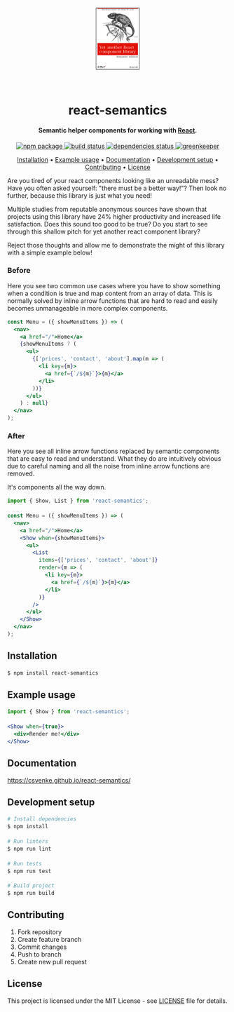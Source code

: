 <p align="center"><img src='./media/logo.png' width="20%" alt='logo' /></p>

<h1 align="center"><br>react-semantics<br></h1>

<h4 align="center">Semantic helper components for working with <a href="https://reactjs.org/" target="_blank">React</a>.</h4>

<p align="center">
  <a href="https://badge.fury.io/js/react-semantics">
    <img src="https://badge.fury.io/js/react-semantics.svg" alt="npm package" />
  </a>
  <a href="">
    <img src="https://travis-ci.com/csvenke/react-semantics.svg?branch=master" alt="build status" />
  </a>
  <a href="">
    <img src="https://david-dm.org/csvenke/react-semantics.svg" alt="dependencies status" />
  </a>
  <a href="https://greenkeeper.io/">
    <img src="https://badges.greenkeeper.io/csvenke/react-semantics.svg" alt="greenkeeper" />
  </a>
</p>

<p align="center">
  <a href="#installation">Installation</a> •
  <a href="#example-usage">Example usage</a> •
  <a href="#documentation">Documentation</a> •
  <a href="#development-setup">Development setup</a> •
  <a href="#contributing">Contributing</a> •
  <a href="#license">License</a>
</p>

Are you tired of your react components looking like an unreadable mess?
Have you often asked yourself: "there must be a better way!"?
Then look no further, because this library is just what you need!

Multiple studies from reputable anonymous sources have shown that projects using this library have 24% higher productivity and increased life satisfaction.
Does this sound too good to be true?
Do you start to see through this shallow pitch for yet another react component library?

Reject those thoughts and allow me to demonstrate the might of this library with a simple example below!

### Before

Here you see two common use cases where you have to show something when a condition is true and map content from an array of data.
This is normally solved by inline arrow functions that are hard to read and easily becomes unmanageable in more complex components.

```jsx
const Menu = ({ showMenuItems }) => (
  <nav>
    <a href="/">Home</a>
    {showMenuItems ? (
      <ul>
        {['prices', 'contact', 'about'].map(m => (
          <li key={m}>
            <a href={`/${m}`}>{m}</a>
          </li>
        ))}
      </ul>
    ) : null}
  </nav>
);
```

### After

Here you see all inline arrow functions replaced by semantic components that are easy to read and understand.
What they do are intuitively obvious due to careful naming and all the noise from inline arrow functions are removed.

It's components all the way down.

```jsx
import { Show, List } from 'react-semantics';

const Menu = ({ showMenuItems }) => (
  <nav>
    <a href="/">Home</a>
    <Show when={showMenuItems}>
      <ul>
        <List
          items={['prices', 'contact', 'about']}
          render={m => (
            <li key={m}>
              <a href={`/${m}`}>{m}</a>
            </li>
          )}
        />
      </ul>
    </Show>
  </nav>
);
```

## Installation

```bash
$ npm install react-semantics
```

## Example usage

```jsx
import { Show } from 'react-semantics';

<Show when={true}>
  <div>Render me!</div>
</Show>
```

## Documentation

https://csvenke.github.io/react-semantics/


## Development setup

```bash
# Install dependencies
$ npm install

# Run linters
$ npm run lint

# Run tests
$ npm run test

# Build project
$ npm run build
```

## Contributing

1.  Fork repository
1.  Create feature branch
1.  Commit changes
1.  Push to branch
1.  Create new pull request

## License

This project is licensed under the MIT License - see [LICENSE](https://github.com/csvenke/react-semantics/blob/master/LICENSE) file for details.
